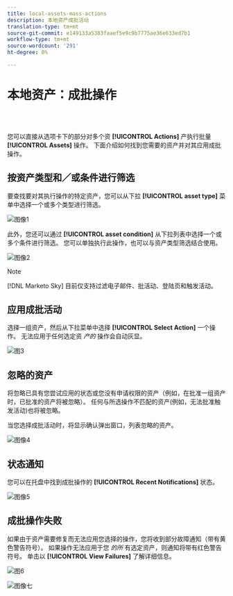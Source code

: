 ```yaml
---
title: local-assets-mass-actions
description: 本地资产成批活动
translation-type: tm+mt
source-git-commit: e149133a5383faaef5e9c9b7775ae36e633ed7b1
workflow-type: tm+mt
source-wordcount: '291'
ht-degree: 0%

---
```



# 本地资产：成批操作

<br> 

您可以直接从选项卡下的部分对多个资 **[!UICONTROL Actions]** 产执行批量 **[!UICONTROL Assets]** 操作。 下面介绍如何找到您需要的资产并对其应用成批操作。

## 按资产类型和／或条件进行筛选

要查找要对其执行操作的特定资产，您可以从下拉 **[!UICONTROL asset type]** 菜单中选择一个或多个类型进行筛选。

![图像1](/help/sky/assets/programs/local-assets-mass-actions/local-assets-mass-actions-1.png)

此外，您还可以通过 **[!UICONTROL asset condition]** 从下拉列表中选择一个或多个条件进行筛选。 您可以单独执行此操作，也可以与资产类型筛选结合使用。

![图像2](/help/sky/assets/programs/local-assets-mass-actions/local-assets-mass-actions-2.png)

>[!NOTE]
>
>[!DNL Marketo Sky] 目前仅支持过滤电子邮件、批活动、登陆页和触发活动。

## 应用成批活动

选择一组资产，然后从下拉菜单中选择 **[!UICONTROL Select Action]** 一个操作。 无法应用于任何选定资 _产的_ 操作会自动灰显。

![图3](/help/sky/assets/programs/local-assets-mass-actions/local-assets-mass-actions-3.png)

## 忽略的资产

将忽略已具有您尝试应用的状态或您没有申请权限的资产（例如，在批准一组资产时，已批准的资产将被忽略）。 任何与所选操作不匹配的资产(例如，无法批准触发活动)也将被忽略。

当您选择成批活动时，将显示确认弹出窗口，列表忽略的资产。

![图像4](/help/sky/assets/programs/local-assets-mass-actions/local-assets-mass-actions-4.png)

## 状态通知

您可以在托盘中找到成批操作的 **[!UICONTROL Recent Notifications]** 状态。

![图像5](/help/sky/assets/programs/local-assets-mass-actions/local-assets-mass-actions-5.png)

## 成批操作失败

如果由于资产需要修复而无法应用您选择的操作，您将收到部分故障通知（带有黄色警告符号）。 如果操作无法应用于您 _的所_ 有选定资产，则通知将带有红色警告符号。 单击以 **[!UICONTROL View Failures]** 了解详细信息。

![图6](/help/sky/assets/programs/local-assets-mass-actions/local-assets-mass-actions-6.png)

![图像七](/help/sky/assets/programs/local-assets-mass-actions/local-assets-mass-actions-7.png)
